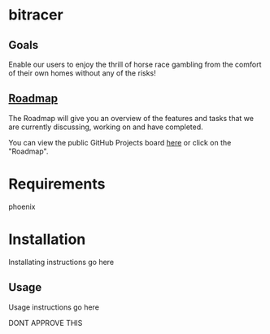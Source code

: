 # bitracer

## Goals
Enable our users to enjoy the thrill of horse race gambling from the comfort of their own homes without any of the risks!

## [Roadmap](https://github.com/greatlakesracing/bitracer/projects/1)
The Roadmap will give you an overview of the features and tasks that we are currently discussing, working on and have completed.

You can view the public GitHub Projects board [here](https://github.com/greatlakesracing/bitracer/projects/1) or click on the "Roadmap".

# Requirements
  phoenix
# Installation
  Installating instructions go here
## Usage
  Usage instructions go here








  DONT APPROVE THIS